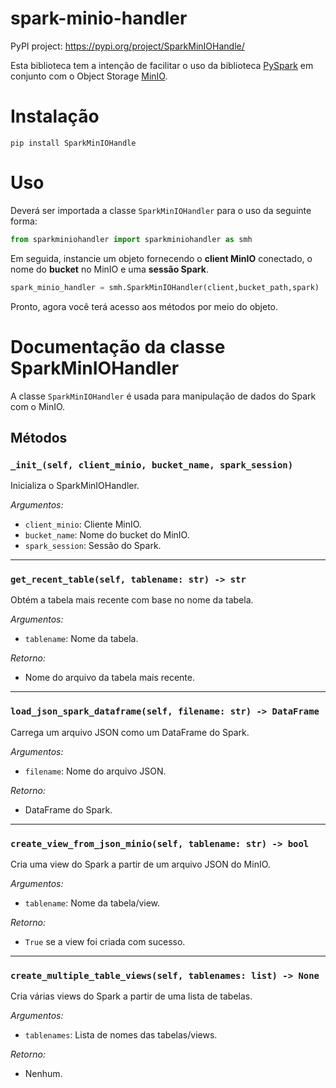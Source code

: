 # spark-minio-handler

PyPI project: https://pypi.org/project/SparkMinIOHandle/

Esta biblioteca tem a intenção de facilitar o uso da biblioteca [PySpark](https://spark.apache.org/docs/latest/api/python/) em conjunto com o Object Storage [MinIO](https://min.io/).

# Instalação

````
pip install SparkMinIOHandle
````

# Uso
Deverá ser importada a classe `SparkMinIOHandler` para o uso da seguinte forma:

````python
from sparkminiohandler import sparkminiohandler as smh
````

Em seguida, instancie um objeto fornecendo o **client MinIO** conectado, o nome do **bucket** no MinIO e uma **sessão Spark**.
````python
spark_minio_handler = smh.SparkMinIOHandler(client,bucket_path,spark)
````

Pronto, agora você terá acesso aos métodos por meio do objeto.

# Documentação da classe SparkMinIOHandler

A classe `SparkMinIOHandler` é usada para manipulação de dados do Spark com o MinIO.

## Métodos

### `_init_(self, client_minio, bucket_name, spark_session)`

Inicializa o SparkMinIOHandler.

*Argumentos:*
- `client_minio`: Cliente MinIO.
- `bucket_name`: Nome do bucket do MinIO.
- `spark_session`: Sessão do Spark.

---

### `get_recent_table(self, tablename: str) -> str`

Obtém a tabela mais recente com base no nome da tabela.

*Argumentos:*
- `tablename`: Nome da tabela.

*Retorno:*
- Nome do arquivo da tabela mais recente.

---

### `load_json_spark_dataframe(self, filename: str) -> DataFrame`

Carrega um arquivo JSON como um DataFrame do Spark.

*Argumentos:*
- `filename`: Nome do arquivo JSON.

*Retorno:*
- DataFrame do Spark.

---

### `create_view_from_json_minio(self, tablename: str) -> bool`

Cria uma view do Spark a partir de um arquivo JSON do MinIO.

*Argumentos:*
- `tablename`: Nome da tabela/view.

*Retorno:*
- `True` se a view foi criada com sucesso.

---

### `create_multiple_table_views(self, tablenames: list) -> None`

Cria várias views do Spark a partir de uma lista de tabelas.

*Argumentos:*
- `tablenames`: Lista de nomes das tabelas/views.

*Retorno:*
- Nenhum.